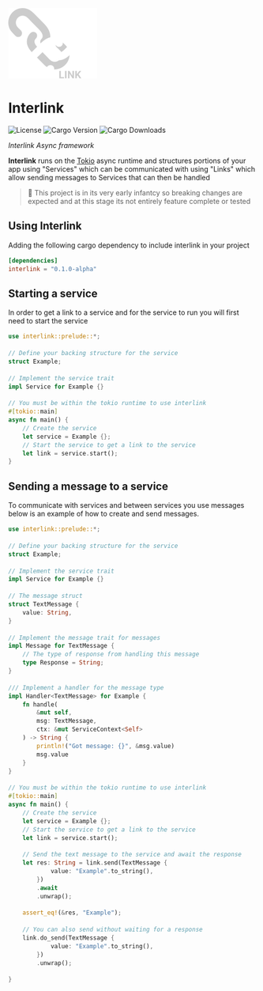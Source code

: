 <img src="assets/logo-180.png" width="180" height="auto">


# Interlink

![License](https://img.shields.io/github/license/jacobtread/interlink?style=for-the-badge)
![Cargo Version](https://img.shields.io/crates/v/interlink?style=for-the-badge)
![Cargo Downloads](https://img.shields.io/crates/d/interlink?style=for-the-badge)

*Interlink Async framework*

**Interlink** runs on the [Tokio](https://tokio.rs/) async runtime and structures portions of your
app using "Services" which can be communicated with using "Links" which allow sending messages to
Services that can then be handled

> 🚩 This project is in its very early infantcy so breaking changes are
> expected and at this stage its not entirely feature complete or tested 

## Using Interlink

Adding the following cargo dependency to include interlink in your project

```toml
[dependencies]
interlink = "0.1.0-alpha" 
```

## Starting a service

In order to get a link to a service and for the service to run you will first need to start the service


```rust
use interlink::prelude::*;

// Define your backing structure for the service
struct Example;

// Implement the service trait
impl Service for Example {}

// You must be within the tokio runtime to use interlink
#[tokio::main]
async fn main() {
    // Create the service
    let service = Example {};
    // Start the service to get a link to the service
    let link = service.start();
}

```

## Sending a message to a service

To communicate with services and between services you use messages below
is an example of how to create and send messages.

```rust
use interlink::prelude::*;

// Define your backing structure for the service
struct Example;

// Implement the service trait
impl Service for Example {}

// The message struct
struct TextMessage {
    value: String,
}

// Implement the message trait for messages
impl Message for TextMessage {
    // The type of response from handling this message
    type Response = String;
}

/// Implement a handler for the message type
impl Handler<TextMessage> for Example {
    fn handle(
        &mut self, 
        msg: TextMessage, 
        ctx: &mut ServiceContext<Self>
    ) -> String {
        println!("Got message: {}", &msg.value)
        msg.value
    }
}

// You must be within the tokio runtime to use interlink
#[tokio::main]
async fn main() {
    // Create the service
    let service = Example {};
    // Start the service to get a link to the service
    let link = service.start();

    // Send the text message to the service and await the response
    let res: String = link.send(TextMessage {
            value: "Example".to_string(),
        })
        .await
        .unwrap();

    assert_eq!(&res, "Example");

    // You can also send without waiting for a response
    link.do_send(TextMessage {
            value: "Example".to_string(),
        })
        .unwrap();

}

```
